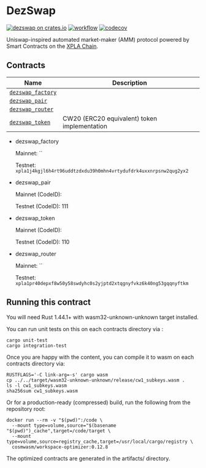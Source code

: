 # DezSwap
[![dezswap on crates.io](https://img.shields.io/crates/v/dezswap.svg)](https://crates.io/crates/dezswap)
[![workflow](https://github.com/dezswap/dezswap-contracts/actions/workflows/tests.yml/badge.svg)](https://github.com/dezswap/dezswap-contracts/actions/workflows/tests.yml)
[![codecov](https://codecov.io/gh/dezswap/dezswap-contracts/branch/main/graph/badge.svg?token=GQW0TPBBJH)](https://codecov.io/gh/dezswap/dezswap-contracts)

Uniswap-inspired automated market-maker (AMM) protocol powered by Smart Contracts on the [XPLA Chain](https://xpla.io/).

## Contracts

| Name                                               | Description                                  |
| -------------------------------------------------- | -------------------------------------------- |
| [`dezswap_factory`](contracts/dezswap_factory) |                                              |
| [`dezswap_pair`](contracts/dezswap_pair)       |                                              |
| [`dezswap_router`](contracts/dezswap_router)   |                                              |
| [`dezswap_token`](contracts/dezswap_token)     | CW20 (ERC20 equivalent) token implementation |

* dezswap_factory

   Mainnet: ``

   Testnet: `xpla1j4kgjl6h4rt96uddtzdxdu39h0mhn4vrtydufdrk4uxxnrpsnw2qug2yx2`

* dezswap_pair

   Mainnet (CodeID): 

   Testnet (CodeID): 111

* dezswap_token

   Mainnet (CodeID): 

   Testnet (CodeID): 110

* dezswap_router

   Mainnet: ``

   Testnet: `xpla1pr40depxf8w50y58swdyhc0s2yjptd2xtqgnyfvkz6k40ng53gqqnyftkm`

## Running this contract

You will need Rust 1.44.1+ with wasm32-unknown-unknown target installed.

You can run unit tests on this on each contracts directory via :

```
cargo unit-test
cargo integration-test
```

Once you are happy with the content, you can compile it to wasm on each contracts directory via:

```
RUSTFLAGS='-C link-arg=-s' cargo wasm
cp ../../target/wasm32-unknown-unknown/release/cw1_subkeys.wasm .
ls -l cw1_subkeys.wasm
sha256sum cw1_subkeys.wasm
```

Or for a production-ready (compressed) build, run the following from the repository root:

```
docker run --rm -v "$(pwd)":/code \
  --mount type=volume,source="$(basename "$(pwd)")_cache",target=/code/target \
  --mount type=volume,source=registry_cache,target=/usr/local/cargo/registry \
  cosmwasm/workspace-optimizer:0.12.8
```

The optimized contracts are generated in the artifacts/ directory.
